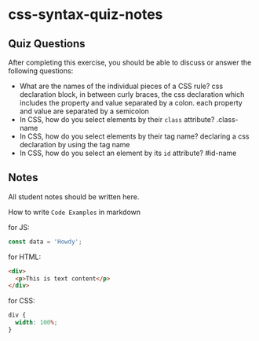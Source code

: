 # css-syntax-quiz-notes

## Quiz Questions

After completing this exercise, you should be able to discuss or answer the following questions:

- What are the names of the individual pieces of a CSS rule?
  css declaration block, in between curly braces, the css declaration which includes the property
  and value separated by a colon. each property and value are separated by a semicolon
- In CSS, how do you select elements by their `class` attribute?
  .class-name
- In CSS, how do you select elements by their tag name?
  declaring a css declaration by using the tag name
- In CSS, how do you select an element by its `id` attribute?
  #id-name

## Notes

All student notes should be written here.

How to write `Code Examples` in markdown

for JS:

```javascript
const data = 'Howdy';
```

for HTML:

```html
<div>
  <p>This is text content</p>
</div>
```

for CSS:

```css
div {
  width: 100%;
}
```
